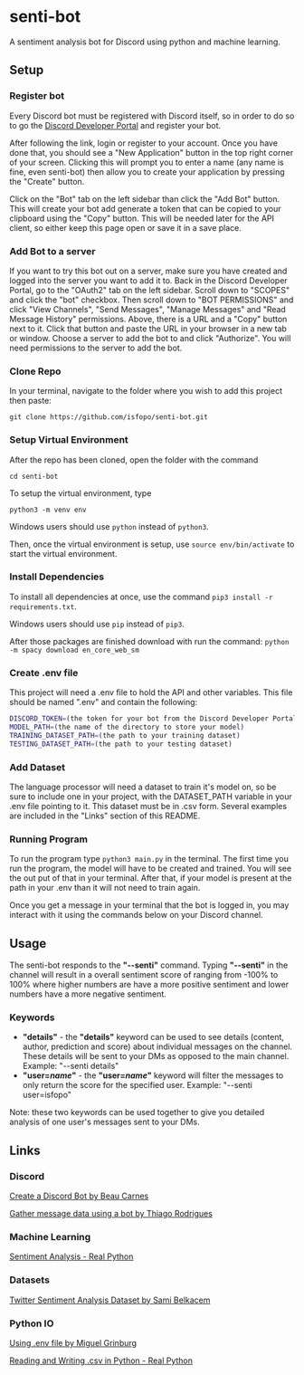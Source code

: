 # senti-bot

A sentiment analysis bot for Discord using python and machine learning.

## Setup

### Register bot

Every Discord bot must be registered with Discord itself, so in order to do so to go the [Discord Developer Portal](https://discord.com/login?redirect_to=%2Fdevelopers%2Fapplications) and register your bot.

After following the link, login or register to your account. Once you have done that, you should see a "New Application" button in the top right corner of your screen. Clicking this will prompt you to enter a name (any name is fine, even senti-bot) then allow you to create your application by pressing the "Create" button.

Click on the "Bot" tab on the left sidebar than click the "Add Bot" button. This will create your bot add generate a token that can be copied to your clipboard using the "Copy" button. This will be needed later for the API client, so either keep this page open or save it in a save place.

### Add Bot to a server

If you want to try this bot out on a server, make sure you have created and logged into the server you want to add it to. Back in the Discord Developer Portal, go to the "OAuth2" tab on the left sidebar. Scroll down to "SCOPES" and click the "bot" checkbox. Then scroll down to "BOT PERMISSIONS" and click "View Channels", "Send Messages", "Manage Messages" and "Read Message History" permissions. Above, there is a URL and a "Copy" button next to it. Click that button and paste the URL in your browser in a new tab or window. Choose a server to add the bot to and click "Authorize". You will need permissions to the server to add the bot.

### Clone Repo

In your terminal, navigate to the folder where you wish to add this project then paste:

`git clone https://github.com/isfopo/senti-bot.git`

### Setup Virtual Environment

After the repo has been cloned, open the folder with the command

`cd senti-bot`

To setup the virtual environment, type

`python3 -m venv env`

Windows users should use `python` instead of `python3`.

Then, once the virtual environment is setup, use `source env/bin/activate` to start the virtual environment.

### Install Dependencies

To install all dependencies at once, use the command `pip3 install -r requirements.txt`.

Windows users should use `pip` instead of `pip3`.

After those packages are finished download with run the command: `python -m spacy download en_core_web_sm`

### Create .env file

This project will need a .env file to hold the API and other variables. This file should be named ".env" and contain the following:

```sh
DISCORD_TOKEN=(the token for your bot from the Discord Developer Portal)
MODEL_PATH=(the name of the directory to store your model)
TRAINING_DATASET_PATH=(the path to your training dataset)
TESTING_DATASET_PATH=(the path to your testing dataset)
```

### Add Dataset

The language processor will need a dataset to train it's model on, so be sure to include one in your project, with the DATASET_PATH variable in your .env file pointing to it. This dataset must be in .csv form. Several examples are included in the "Links" section of this README.

### Running Program

To run the program type `python3 main.py` in the terminal. The first time you run the program, the model will have to be created and trained. You will see the out put of that in your terminal. After that, if your model is present at the path in your .env than it will not need to train again.

Once you get a message in your terminal that the bot is logged in, you may interact with it using the commands below on your Discord channel.

## Usage

The senti-bot responds to the **"--senti"** command. Typing **"--senti"** in the channel will result in a overall sentiment score of ranging from -100% to 100% where higher numbers are have a more positive sentiment and lower numbers have a more negative sentiment.

### Keywords

- **"details"** - the **"details"** keyword can be used to see details (content, author, prediction and score) about individual messages on the channel. These details will be sent to your DMs as opposed to the main channel. Example: "--senti details"
- **"user=_name_"** - the **"user=_name_"** keyword will filter the messages to only return the score for the specified user. Example: "--senti user=isfopo"

Note: these two keywords can be used together to give you detailed analysis of one user's messages sent to your DMs.

## Links

### Discord

[Create a Discord Bot by Beau Carnes](https://www.freecodecamp.org/news/create-a-discord-bot-with-python/)

[Gather message data using a bot by Thiago Rodrigues](https://levelup.gitconnected.com/how-to-gather-message-data-using-a-discord-bot-from-scratch-with-python-2fe239da3bcd)

### Machine Learning

[Sentiment Analysis - Real Python](https://realpython.com/sentiment-analysis-python/)

### Datasets

[Twitter Sentiment Analysis Dataset by Sami Belkacem](https://www.kaggle.com/sambelkacem/twitter-sentiment-analysis-data)

### Python IO

[Using .env file by Miguel Grinburg](https://www.twilio.com/blog/environment-variables-python)

[Reading and Writing .csv in Python - Real Python](https://realpython.com/python-csv/)
